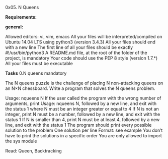 0x05. N Queens

**Requirements:**

**general:**

Allowed editors: vi, vim, emacs
All your files will be interpreted/compiled on Ubuntu 14.04 LTS using python3 (version 3.4.3)
All your files should end with a new line
The first line of all your files should be exactly #!/usr/bin/python3
A README.md file, at the root of the folder of the project, is mandatory
Your code should use the PEP 8 style (version 1.7.*)
All your files must be executable

**Tasks**
0.N queens                            mandatory

The N queens puzzle is the challenge of placing N non-attacking queens on an N×N chessboard. Write a program that solves the N queens problem.

Usage: nqueens N
    If the user called the program with the wrong number of arguments, print Usage: nqueens N, followed by a new line, and exit with the status 1
where N must be an integer greater or equal to 4
    If N is not an integer, print N must be a number, followed by a new line, and exit with the status 1
    If N is smaller than 4, print N must be at least 4, followed by a new line, and exit with the status 1
The program should print every possible solution to the problem
    One solution per line
    Format: see example
    You don’t have to print the solutions in a specific order
You are only allowed to import the sys module

Read: Queen, Backtracking
